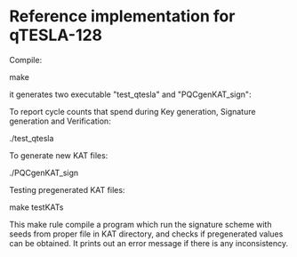 # Reference implementation for qTESLA-128

Compile:

make

it generates two executable "test\_qtesla" and "PQCgenKAT\_sign":

To report cycle counts that spend during Key generation, Signature generation and
Verification:

./test\_qtesla

To generate new KAT files:

./PQCgenKAT\_sign


Testing pregenerated KAT files:

make testKATs

This make rule compile a program which run the signature scheme with seeds
from proper file in KAT directory, and checks if pregenerated values can be
obtained. It prints out an error message if there is any inconsistency.



